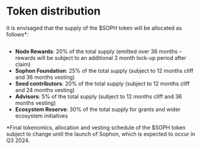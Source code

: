 # Token distribution

It is envisaged that the supply of the $SOPH token will be allocated as follows\*:

<figure><img src="../.gitbook/assets/Scherm­afbeelding 2024-04-22 om 10.24.57.png" alt=""><figcaption></figcaption></figure>

* **Node Rewards**: 20% of the total supply (emitted over 36 months – rewards will be subject to an additional 3 month lock-up period after claim)&#x20;
* **Sophon Foundation**: 25% of the total supply (subject to 12 months cliff and 36 months vesting)
* **Seed contributors**: 20% of the total supply (subject to 12 months cliff and 24 months vesting)
* **Advisors**: 5% of the total supply (subject to 12 months cliff and 36 months vesting)
* **Ecosystem Reserve**: 30% of the total supply for grants and wider ecosystem initiatives&#x20;

\*Final tokenomics, allocation and vesting schedule of the $SOPH token subject to change until  the launch of Sophon, which is expected to occur in Q3 2024.
